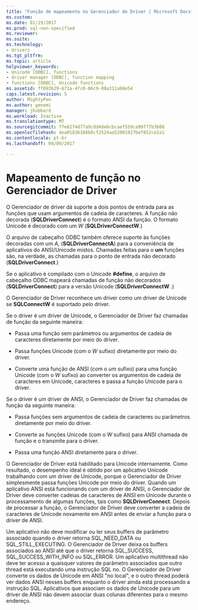 ```yaml
---
title: "Função de mapeamento no Gerenciador de Driver | Microsoft Docs"
ms.custom: 
ms.date: 01/19/2017
ms.prod: sql-non-specified
ms.reviewer: 
ms.suite: 
ms.technology:
- drivers
ms.tgt_pltfrm: 
ms.topic: article
helpviewer_keywords:
- Unicode [ODBC], functions
- driver manager [ODBC], function mapping
- functions [ODBC], Unicode functions
ms.assetid: ff093b29-671a-4fc0-86c9-08a311a98e54
caps.latest.revision: 5
author: MightyPen
ms.author: genemi
manager: jhubbard
ms.workload: Inactive
ms.translationtype: MT
ms.sourcegitcommit: f7e6274d77a9cdd4de6cbcaef559ca99f77b3608
ms.openlocfilehash: 4ea01836108b8cf2524aa52001927bef852ce2a1
ms.contentlocale: pt-br
ms.lasthandoff: 09/09/2017

---
```

# <a name="function-mapping-in-the-driver-manager"></a>Mapeamento de função no Gerenciador de Driver
O Gerenciador de driver dá suporte a dois pontos de entrada para as funções que usam argumentos de cadeia de caracteres. A função não decorada (**SQLDriverConnect**) é o formato ANSI da função. O formato Unicode é decorado com um *W* (**SQLDriverConnectW**.)  
  
 O arquivo de cabeçalho ODBC também oferece suporte às funções decoradas com um *A,* (**SQLDriverConnectA**) para a conveniência de aplicativos do ANSI/Unicode mistos. Chamadas feitas para o **um** funções são, na verdade, as chamadas para o ponto de entrada não decorado (**SQLDriverConnect**.)  
  
 Se o aplicativo é compilado com o Unicode **#define**, o arquivo de cabeçalho ODBC mapeará chamadas de função não decorados (**SQLDriverConnect**) para a versão Unicode (**SQLDriverConnectW** .)  
  
 O Gerenciador de Driver reconhece um driver como um driver de Unicode se **SQLConnectW** é suportado pelo driver.  
  
 Se o driver é um driver de Unicode, o Gerenciador de Driver faz chamadas de função da seguinte maneira:  
  
-   Passa uma função sem parâmetros ou argumentos de cadeia de caracteres diretamente por meio do driver.  
  
-   Passa funções Unicode (com o *W* sufixo) diretamente por meio do driver.  
  
-   Converte uma função de ANSI (com o *um* sufixo) para uma função Unicode (com o *W* sufixo) ao converter os argumentos de cadeia de caracteres em Unicode, caracteres e passa a função Unicode para o driver.  
  
 Se o driver é um driver de ANSI, o Gerenciador de Driver faz chamadas de função da seguinte maneira:  
  
-   Passa funções sem argumentos de cadeia de caracteres ou parâmetros diretamente por meio do driver.  
  
-   Converte as funções Unicode (com o *W* sufixo) para ANSI chamada de função e o transmite para o driver.  
  
-   Passa uma função ANSI diretamente para o driver.  
  
 O Gerenciador de Driver está habilitado para Unicode internamente. Como resultado, o desempenho ideal é obtido por um aplicativo Unicode trabalhando com um driver de Unicode, porque o Gerenciador de Driver simplesmente passa funções Unicode por meio do driver. Quando um aplicativo ANSI está funcionando com um driver de ANSI, o Gerenciador de Driver deve converter cadeias de caracteres de ANSI em Unicode durante o processamento de algumas funções, tais como **SQLDriverConnect**. Depois de processar a função, o Gerenciador de Driver deve converter a cadeia de caracteres de Unicode novamente em ANSI antes de enviar a função para o driver de ANSI.  
  
 Um aplicativo não deve modificar ou ler seus buffers de parâmetro associado quando o driver retorna SQL_NEED_DATA ou SQL_STILL_EXECUTING. O Gerenciador de Driver deixa os buffers associados ao ANSI até que o driver retorna SQL_SUCCESS, SQL_SUCCESS_WITH_INFO ou SQL_ERROR. Um aplicativo multithread não deve ter acesso a quaisquer valores de parâmetro associados que outro thread está executando uma instrução SQL no. O Gerenciador de Driver converte os dados de Unicode em ANSI "no local", e o outro thread poderá ver dados ANSI nesses buffers enquanto o driver ainda está processando a instrução SQL. Aplicativos que associam os dados de Unicode para um driver de ANSI não devem associar duas colunas diferentes para o mesmo endereço.

